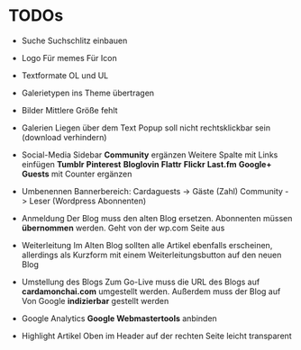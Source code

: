 TODOs
=====

- Suche
Suchschlitz einbauen

- Logo
Für memes
Für Icon

- Textformate
OL und UL

- Galerietypen
ins Theme übertragen

- Bilder
Mittlere Größe fehlt

- Galerien
Liegen über dem Text
Popup soll nicht rechtsklickbar sein (download verhindern)


- Social-Media Sidebar
__Community__ ergänzen
Weitere Spalte mit Links einfügen
__Tumblr__
__Pinterest__
__Bloglovin__
__Flattr__
__Flickr__
__Last.fm__
__Google+__
__Guests__ mit Counter ergänzen

- Umbenennen Bannerbereich:
Cardaguests -> Gäste (Zahl)
Community -> Leser (Wordpress Abonnenten)

- Anmeldung
Der Blog muss den alten Blog ersetzen. Abonnenten müssen __übernommen__ werden.
Geht von der wp.com Seite aus

- Weiterleitung
Im Alten Blog sollten alle Artikel ebenfalls erscheinen, allerdings als Kurzform mit
einem Weiterleitungsbutton auf den neuen Blog

- Umstellung des Blogs
Zum Go-Live muss die URL des Blogs auf __cardamonchai.com__ umgestellt werden.
Außerdem muss der Blog auf Von Google __indizierbar__ gestellt werden

- Google Analytics
__Google Webmastertools__ anbinden

- Highlight Artikel
Oben im Header auf der rechten Seite leicht transparent
